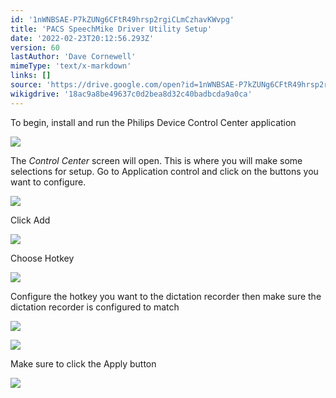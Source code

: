 ```yaml
---
id: '1nWNBSAE-P7kZUNg6CFtR49hrsp2rgiCLmCzhavKWvpg'
title: 'PACS SpeechMike Driver Utility Setup'
date: '2022-02-23T20:12:56.293Z'
version: 60
lastAuthor: 'Dave Cornewell'
mimeType: 'text/x-markdown'
links: []
source: 'https://drive.google.com/open?id=1nWNBSAE-P7kZUNg6CFtR49hrsp2rgiCLmCzhavKWvpg'
wikigdrive: '18ac9a8be49637c0d2bea8d32c40badbcda9a0ca'
---
```

To begin, install and run the Philips Device Control Center application

![](../pacs-speechmike-driver-utility-setup.assets/692b0ac2c2035ef6414a0ee249a34639.png)


The *Control Center* screen will open. This is where you will make some selections for setup. Go to Application control and click on the buttons you want to configure.

![](../pacs-speechmike-driver-utility-setup.assets/3871d608be341e425930fb39f73355e6.png)




Click Add

![](../pacs-speechmike-driver-utility-setup.assets/ccb1e0017fba4c9a719ea0e49350d991.png)


Choose Hotkey

![](../pacs-speechmike-driver-utility-setup.assets/6ce2e252e17920f79369dfce065863d8.png)


Configure the hotkey you want to the dictation recorder then make sure the dictation recorder is configured to match

![](../pacs-speechmike-driver-utility-setup.assets/3c17973721b92cc825e480f31de38713.png)



![](../pacs-speechmike-driver-utility-setup.assets/aef3c26db1fa18904eed21802faaf785.png)



Make sure to click the Apply button

![](../pacs-speechmike-driver-utility-setup.assets/5e28184275ae52b6371a31acdea239c4.png)


